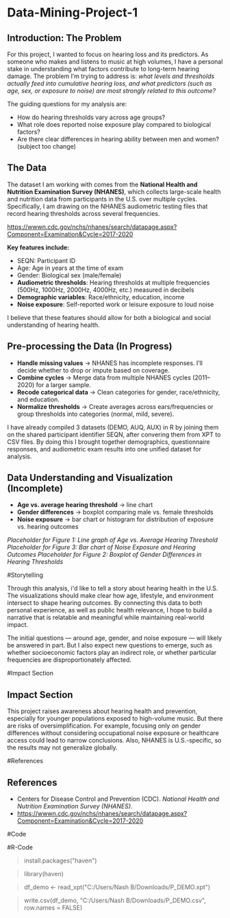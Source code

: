 # Data-Mining-Project-1

## Introduction: The Problem  
For this project, I wanted to focus on hearing loss and its predictors. As someone who makes and listens to music at high volumes, I have a personal stake in understanding what factors contribute to long-term hearing damage. The problem I’m trying to address is: *what levels and thresholds actually feed into cumulative hearing loss, and what predictors (such as age, sex, or exposure to noise) are most strongly related to this outcome?*  

The guiding questions for my analysis are:  
- How do hearing thresholds vary across age groups?  
- What role does reported noise exposure play compared to biological factors?
- Are there clear differences in hearing ability between men and women? (subject too change)

## The Data  
The dataset I am working with comes from the **National Health and Nutrition Examination Survey (NHANES)**, which collects large-scale health and nutrition data from participants in the U.S. over multiple cycles. Specifically, I am drawing on the NHANES audiometric testing files that record hearing thresholds across several frequencies.

https://wwwn.cdc.gov/nchs/nhanes/search/datapage.aspx?Component=Examination&Cycle=2017-2020

**Key features include:**  
- SEQN: Participant ID  
- Age: Age in years at the time of exam  
- Gender: Biological sex (male/female)  
- **Audiometric thresholds**: Hearing thresholds at multiple frequencies (500Hz, 1000Hz, 2000Hz, 4000Hz, etc.) measured in decibels  
- **Demographic variables**: Race/ethnicity, education, income  
- **Noise exposure**: Self-reported work or leisure exposure to loud noise  

I believe that these features should allow for both a biological and social understanding of hearing health.  

## Pre-processing the Data (In Progress)  
- **Handle missing values** → NHANES has incomplete responses. I’ll decide whether to drop or impute based on coverage.  
- **Combine cycles** → Merge data from multiple NHANES cycles (2011–2020) for a larger sample.  
- **Recode categorical data** → Clean categories for gender, race/ethnicity, and education.  
- **Normalize thresholds** → Create averages across ears/frequencies or group thresholds into categories (normal, mild, severe).

I have already compiled 3 datasets (DEMO, AUQ, AUX) in R by joining them on the shared participant identifier SEQN, after convering them from XPT to CSV files. By doing this I brought together demographics, questionnaire responses, and audiometric exam results into one unified dataset for analysis.

## Data Understanding and Visualization (Incomplete)  

- **Age vs. average hearing threshold** → line chart  
- **Gender differences** → boxplot comparing male vs. female thresholds  
- **Noise exposure** → bar chart or histogram for distribution of exposure vs. hearing outcomes

*Placeholder for Figure 1: Line graph of Age vs. Average Hearing Threshold*  
*Placeholder for Figure 3: Bar chart of Noise Exposure and Hearing Outcomes*
*Placeholder for Figure 2: Boxplot of Gender Differences in Hearing Thresholds*    

#Storytelling

Through this analysis, i'd like to tell a story about hearing health in the U.S. The visualizations should make clear how age, lifestyle, and environment intersect to shape hearing outcomes. By connecting this data to both personal experience, as well as public health relevance, I hope to build a narrative that is relatable and meaningful while maintaining real-world impact.  

The initial questions — around age, gender, and noise exposure — will likely be answered in part. But I also expect new questions to emerge, such as whether socioeconomic factors play an indirect role, or whether particular frequencies are disproportionately affected.  

#Impact Section

## Impact Section  
This project raises awareness about hearing health and prevention, especially for younger populations exposed to high-volume music. But there are risks of oversimplification. For example, focusing only on gender differences without considering occupational noise exposure or healthcare access could lead to narrow conclusions. Also, NHANES is U.S.-specific, so the results may not generalize globally.  

#References

## References  
- Centers for Disease Control and Prevention (CDC). *National Health and Nutrition Examination Survey (NHANES)*.  
- https://wwwn.cdc.gov/nchs/nhanes/search/datapage.aspx?Component=Examination&Cycle=2017-2020

#Code

#R-Code
> install.packages("haven")

> library(haven)

> df_demo <- read_xpt("C:/Users/Nash B/Downloads/P_DEMO.xpt")

> write.csv(df_demo, "C:/Users/Nash B/Downloads/P_DEMO.csv", row.names = FALSE)
